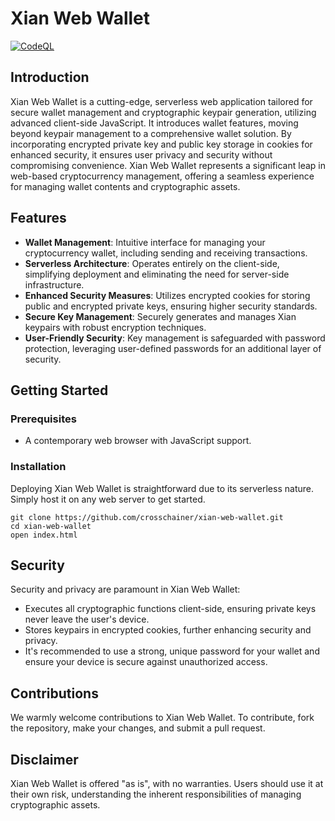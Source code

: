 # Xian Web Wallet

[![CodeQL](https://github.com/crosschainer/xian-web-wallet/actions/workflows/github-code-scanning/codeql/badge.svg)](https://github.com/crosschainer/xian-web-wallet/actions/workflows/github-code-scanning/codeql)

## Introduction
Xian Web Wallet is a cutting-edge, serverless web application tailored for secure wallet management and cryptographic keypair generation, utilizing advanced client-side JavaScript. It introduces wallet features, moving beyond keypair management to a comprehensive wallet solution. By incorporating encrypted private key and public key storage in cookies for enhanced security, it ensures user privacy and security without compromising convenience. Xian Web Wallet represents a significant leap in web-based cryptocurrency management, offering a seamless experience for managing wallet contents and cryptographic assets.

## Features
- **Wallet Management**: Intuitive interface for managing your cryptocurrency wallet, including sending and receiving transactions.
- **Serverless Architecture**: Operates entirely on the client-side, simplifying deployment and eliminating the need for server-side infrastructure.
- **Enhanced Security Measures**: Utilizes encrypted cookies for storing public and encrypted private keys, ensuring higher security standards.
- **Secure Key Management**: Securely generates and manages Xian keypairs with robust encryption techniques.
- **User-Friendly Security**: Key management is safeguarded with password protection, leveraging user-defined passwords for an additional layer of security.

## Getting Started

### Prerequisites
- A contemporary web browser with JavaScript support.

### Installation
Deploying Xian Web Wallet is straightforward due to its serverless nature. Simply host it on any web server to get started.

```
git clone https://github.com/crosschainer/xian-web-wallet.git
cd xian-web-wallet
open index.html
```

## Security
Security and privacy are paramount in Xian Web Wallet:
- Executes all cryptographic functions client-side, ensuring private keys never leave the user's device.
- Stores keypairs in encrypted cookies, further enhancing security and privacy.
- It's recommended to use a strong, unique password for your wallet and ensure your device is secure against unauthorized access.

## Contributions
We warmly welcome contributions to Xian Web Wallet. To contribute, fork the repository, make your changes, and submit a pull request.

## Disclaimer
Xian Web Wallet is offered "as is", with no warranties. Users should use it at their own risk, understanding the inherent responsibilities of managing cryptographic assets.